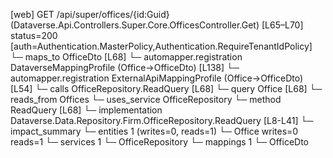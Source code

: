 [web] GET /api/super/offices/{id:Guid}  (Dataverse.Api.Controllers.Super.Core.OfficesController.Get)  [L65–L70] status=200 [auth=Authentication.MasterPolicy,Authentication.RequireTenantIdPolicy]
  └─ maps_to OfficeDto [L68]
    └─ automapper.registration DataverseMappingProfile (Office->OfficeDto) [L138]
    └─ automapper.registration ExternalApiMappingProfile (Office->OfficeDto) [L54]
  └─ calls OfficeRepository.ReadQuery [L68]
  └─ query Office [L68]
    └─ reads_from Offices
  └─ uses_service OfficeRepository
    └─ method ReadQuery [L68]
      └─ implementation Dataverse.Data.Repository.Firm.OfficeRepository.ReadQuery [L8-L41]
  └─ impact_summary
    └─ entities 1 (writes=0, reads=1)
      └─ Office writes=0 reads=1
    └─ services 1
      └─ OfficeRepository
    └─ mappings 1
      └─ OfficeDto

